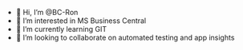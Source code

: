 - 👋 Hi, I’m @BC-Ron
- 👀 I’m interested in MS Business Central
- 🌱 I’m currently learning GIT
- 💞️ I’m looking to collaborate on automated testing and app insights

<!---
BC-Ron/BC-Ron is a ✨ special ✨ repository because its `README.md` (this file) appears on your GitHub profile.
You can click the Preview link to take a look at your changes.
--->
